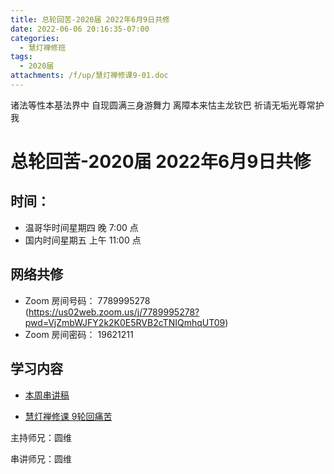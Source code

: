 ```yaml
---
title: 总轮回苦-2020届 2022年6月9日共修
date: 2022-06-06 20:16:35-07:00
categories:
  - 慧灯禅修班
tags:
  - 2020届
attachments: /f/up/慧灯禅修课9-01.doc
---
```

诸法等性本基法界中 自现圆满三身游舞力 
离障本来怙主龙钦巴 祈请无垢光尊常护我

# 总轮回苦-2020届 2022年6月9日共修

## 时间：

* 温哥华时间星期四 晚 7:00 点
* 国内时间星期五 上午 11:00 点

## 网络共修

* Zoom 房间号码： 7789995278 (<https://us02web.zoom.us/j/7789995278?pwd=VjZmbWJFY2k2K0E5RVB2cTNIQmhqUT09>)
* Zoom 房间密码： 19621211

## 学习内容

* [本周串讲稿](/f/up/慧灯禅修课9-01.doc)

* [慧灯禅修课 9轮回痛苦](https://www.youtube.com/watch?v=ctMXiO8zQPc&list=PLQU9iXcMduTfoo8rKZhj69k-OOas8C1Of&index=10&ab_channel=%E6%85%A7%E7%81%AF%E4%B9%8B%E5%85%89%E7%BD%91%E7%AB%99) 

主持师兄：圆维

串讲师兄：圆维